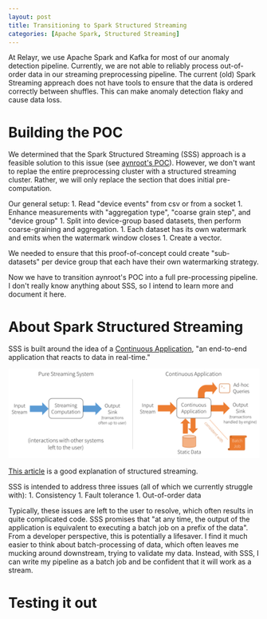 ```yaml
---
layout: post
title: Transitioning to Spark Structured Streaming
categories: [Apache Spark, Structured Streaming]
---
```


At Relayr, we use Apache Spark and Kafka for most of our anomaly detection
pipeline. Currently, we are not able to reliably process out-of-order data in
our streaming preprocessing pipeline. The current (old) Spark Streaming
appreach does not have tools to ensure that the data is ordered correctly
between shuffles. This can make anomaly detection flaky and cause data loss.

# Building the POC

We determined that the Spark Structured Streaming (SSS) approach is a feasible
solution to this issue (see [aynroot's
POC](https://github.com/aynroot/spark-streaming-poc)). However, we don't want
to replae the entire preprocessing cluster with a structured streaming cluster.
Rather, we will only replace the section that does initial pre-computation.

Our general setup:
    1. Read "device events" from csv or from a socket
    1. Enhance measurements with "aggregation type", "coarse grain step", and "device group"
    1. Split into device-group based datasets, then perform coarse-graining and aggregation.
    1. Each dataset has its own watermark and emits when the watermark window closes
    1. Create a vector.

We needed to ensure that this proof-of-concept could create "sub-datasets" per
device group that each have their own watermarking strategy.

Now we have to transition aynroot's POC into a full pre-processing pipeline. I
don't really know anything about SSS, so I intend to learn more and document it
here.

# About Spark Structured Streaming

SSS is built around the idea of a [Continuous
Application](https://databricks.com/blog/2016/07/28/continuous-applications-evolving-streaming-in-apache-spark-2-0.html), 
"an end-to-end application that reacts to data in real-time."

![](/images/continuous-apps.png)

[This
article](https://databricks.com/blog/2016/07/28/structured-streaming-in-apache-spark.html)
is a good explanation of structured streaming.

SSS is intended to address three issues (all of which we currently struggle with):
    1. Consistency
    1. Fault tolerance
    1. Out-of-order data

Typically, these issues are left to the user to resolve, which often results in
quite complicated code. SSS promises that "at any time, the output of the
application is equivalent to executing a batch job on a prefix of the data".
From a developer perspective, this is potentially a lifesaver. I find it much
easier to think about batch-processing of data, which often leaves me mucking
around downstream, trying to validate my data. Instead, with SSS, I can write
my pipeline as a batch job and be confident that it will work as a stream.

# Testing it out


